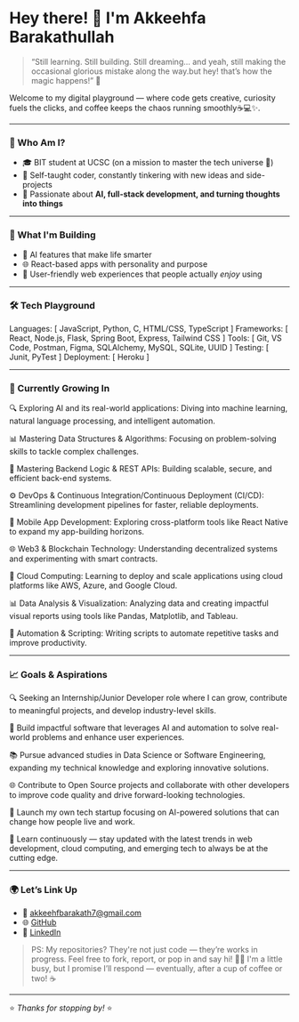 # Hey there! 👋 I'm Akkeehfa Barakathullah

> “Still learning. Still building. Still dreaming... and yeah, still making the occasional glorious mistake along the way.but hey! that’s how the magic happens!” 💫

Welcome to my digital playground — where code gets creative, curiosity fuels the clicks, and coffee keeps the chaos running smoothly☕💻✨.

---

### 🧠 Who Am I?

- 🎓 BIT student at UCSC (on a mission to master the tech universe 🚀)
- 🔧 Self-taught coder, constantly tinkering with new ideas and side-projects
- 🖤 Passionate about **AI, full-stack development, and turning thoughts into things**

---

### 💼 What I'm Building

- 🧠 AI features that make life smarter
- 🌐 React-based apps with personality and purpose
- 📱 User-friendly web experiences that people actually *enjoy* using

---

### 🛠️ Tech Playground

Languages:    [ JavaScript, Python, C, HTML/CSS, TypeScript ]
Frameworks:   [ React, Node.js, Flask, Spring Boot, Express, Tailwind CSS ]
Tools:        [ Git, VS Code, Postman, Figma, SQLAlchemy, MySQL, SQLite, UUID ]
Testing:      [ Junit, PyTest ]
Deployment:   [ Heroku ]

---

### 🌱 Currently Growing In

🔍 Exploring AI and its real-world applications: Diving into machine learning, natural language processing, and intelligent automation.

📊 Mastering Data Structures & Algorithms: Focusing on problem-solving skills to tackle complex challenges.

🧩 Mastering Backend Logic & REST APIs: Building scalable, secure, and efficient back-end systems.

⚙️ DevOps & Continuous Integration/Continuous Deployment (CI/CD): Streamlining development pipelines for faster, reliable deployments.

📱 Mobile App Development: Exploring cross-platform tools like React Native to expand my app-building horizons.

🌐 Web3 & Blockchain Technology: Understanding decentralized systems and experimenting with smart contracts.

🧠 Cloud Computing: Learning to deploy and scale applications using cloud platforms like AWS, Azure, and Google Cloud.

📊 Data Analysis & Visualization: Analyzing data and creating impactful visual reports using tools like Pandas, Matplotlib, and Tableau.

🤖 Automation & Scripting: Writing scripts to automate repetitive tasks and improve productivity.

---

### 📈 Goals & Aspirations

🔍 Seeking an Internship/Junior Developer role where I can grow, contribute to meaningful projects, and develop industry-level skills.

🤖 Build impactful software that leverages AI and automation to solve real-world problems and enhance user experiences.

📚 Pursue advanced studies in Data Science or Software Engineering, expanding my technical knowledge and exploring innovative solutions.

🌐 Contribute to Open Source projects and collaborate with other developers to improve code quality and drive forward-looking technologies.

🚀 Launch my own tech startup focusing on AI-powered solutions that can change how people live and work.

🧠 Learn continuously — stay updated with the latest trends in web development, cloud computing, and emerging tech to always be at the cutting edge.


---

### 🌍 Let’s Link Up

- 💌 akkeehfbarakath7@gmail.com
- 🌐 [GitHub](https://github.com/akkeehfabarakathullah)
- 🔗 [LinkedIn](https://www.linkedin.com/in/akkeehfa-barakathullah-308b112b1) 

> PS: My repositories? They're not just code — they’re works in progress. Feel free to fork, report, or pop in and say hi! 👋😄 I'm a little busy, but I promise I’ll respond — eventually, after a cup of coffee or two! ☕

---
⭐ *Thanks for stopping by!* ⭐
<!---
akkeehfabarakathullah/akkeehfabarakathullah is a ✨ special ✨ repository because its `README.md` (this file) appears on your GitHub profile.
You can click the Preview link to take a look at your changes.
--->
